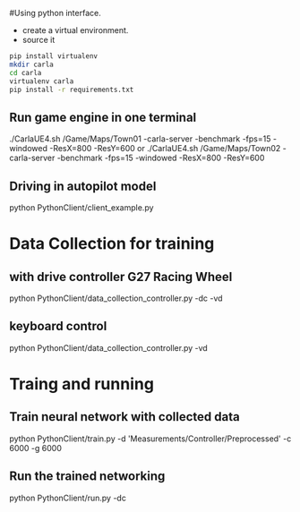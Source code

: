 #Using python interface.

- create a virtual environment.
- source it
```bash
pip install virtualenv
mkdir carla
cd carla
virtualenv carla
pip install -r requirements.txt
```

## Run game engine in one terminal
./CarlaUE4.sh /Game/Maps/Town01 -carla-server -benchmark -fps=15 -windowed -ResX=800 -ResY=600
or
./CarlaUE4.sh /Game/Maps/Town02 -carla-server -benchmark -fps=15 -windowed -ResX=800 -ResY=600


## Driving in autopilot model
python PythonClient/client_example.py


# Data Collection for training

## with drive controller G27 Racing Wheel
python PythonClient/data_collection_controller.py -dc -vd  

## keyboard control
python PythonClient/data_collection_controller.py  -vd  


# Traing and running

## Train neural network with collected data
python PythonClient/train.py -d 'Measurements/Controller/Preprocessed' -c 6000 -g 6000

## Run the trained networking
python PythonClient/run.py -dc
